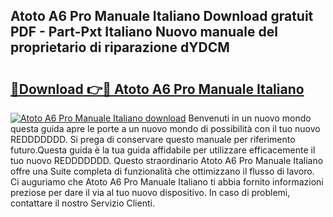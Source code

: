 ## Atoto A6 Pro Manuale Italiano Download gratuit PDF - Part-Pxt Italiano Nuovo manuale del proprietario di riparazione dYDCM

# <h2><a href="http://dfdxpo.blite.top/?on=Atoto+A6+Pro+Manuale+Italiano">🔗Download 👉🔴 Atoto A6 Pro Manuale Italiano</a></h2>

[![Atoto A6 Pro Manuale Italiano download](https://i.imgur.com/lujVjoI.png)](http://dfdxpo.blite.top/?on=Atoto+A6+Pro+Manuale+Italiano)
Benvenuti in un nuovo mondo questa guida apre le porte a un nuovo mondo di possibilità con il tuo nuovo REDDDDDDD. Si prega di conservare questo manuale per riferimento futuro.Questa guida è la tua guida affidabile per utilizzare efficacemente il tuo nuovo REDDDDDDD. Questo straordinario Atoto A6 Pro Manuale Italiano offre una Suite completa di funzionalità che ottimizzano il flusso di lavoro. Ci auguriamo che Atoto A6 Pro Manuale Italiano ti abbia fornito informazioni preziose per dare il via al tuo nuovo dispositivo. In caso di problemi, contattare il nostro Servizio Clienti.
